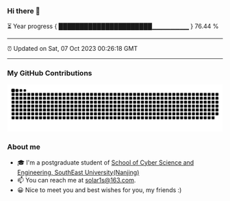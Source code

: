 ### Hi there 👋

⏳ Year progress { ██████████████████████▁▁▁▁▁▁▁▁ } 76.44 %

---

⏰ Updated on Sat, 07 Oct 2023 00:26:18 GMT

---
### My GitHub Contributions    

![](https://raw.githubusercontent.com/chenzongyao200127/chenzongyao200127/main/assets/github-contribution-grid-snake.svg)          

### About me   

- 🎓 I'm a postgraduate student of [School of Cyber Science and Engineering, SouthEast University(Nanjing)](https://www.seu.edu.cn/)
- 📫 You can reach me at [solar1s@163.com](mailto:solar1s@163.com).
- 😀 Nice to meet you and best wishes for you, my friends :)  



